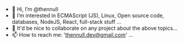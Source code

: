 - 👋 Hi, I’m @thennull
- 👀 I’m interested in ECMAScript (JS), Linux, Open source code, databases, NodeJS, React, full-stack stuff ...
- 💞️ It'd be nice to collaborate on any project about the above topics...
- 📫 How to reach me: 'thennull.dev@gmail.com' ...

<!---
thennull/thennull is a ✨ special ✨ repository because its `README.md` (this file) appears on your GitHub profile.
You can click the Preview link to take a look at your changes.
--->
